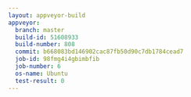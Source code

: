 ```yaml
---
layout: appveyor-build
appveyor:
  branch: master
  build-id: 51608933
  build-number: 808
  commit: b668083bd146902cac87fb50d90c7db1784cead7
  job-id: 98fmg4i4gbimbfib
  job-number: 6
  os-name: Ubuntu
  test-result: 0
---
```

